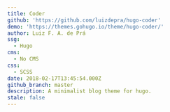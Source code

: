 ```yaml
---
title: Coder
github: 'https://github.com/luizdepra/hugo-coder'
demo: 'https://themes.gohugo.io/theme/hugo-coder/'
author: Luiz F. A. de Prá
ssg:
  - Hugo
cms:
  - No CMS
css:
  - SCSS
date: 2018-02-17T13:45:54.000Z
github_branch: master
description: A minimalist blog theme for hugo.
stale: false
---
```

